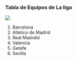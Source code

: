 <!DOCTYPE html>
<html>
  <head>
  <meta charset="utf-8">
  <h3>Tabla de Equipos de La liga</h3>
  </head>
  <body>
  <img src=\Users\IVETTE DURAN\Desktop\angel\logolaliga.jpg />
  <ol>
    <li> Barcelona </li>
    <li> Atletico de Madrid</li>
    <li> Real Madrdid</li>
    <li> Valencia </li>
    <li> Getafe </li>
    <li> Sevilla </li>
  </ol>
  </body>
</html>

